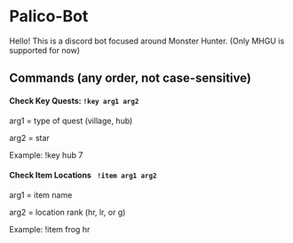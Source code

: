 # Palico-Bot

Hello! This is a discord bot focused around Monster Hunter. (Only MHGU is supported for now)

## Commands (any order, not case-sensitive)

#### Check Key Quests: ```!key arg1 arg2```

arg1 = type of quest (village, hub)

arg2 = star

Example: !key hub 7

#### Check Item Locations ``` !item arg1 arg2```

arg1 = item name

arg2 = location rank (hr, lr, or g)

Example: !item frog hr
